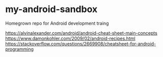 # my-android-sandbox
Homegrown repo for Android development traing


https://alvinalexander.com/android/android-cheat-sheet-main-concepts      
https://www.damonkohler.com/2009/02/android-recipes.html    
https://stackoverflow.com/questions/2669908/cheatsheet-for-android-programming
